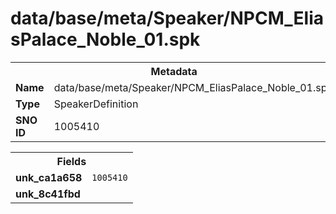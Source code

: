 <h1>data/base/meta/Speaker/NPCM_EliasPalace_Noble_01.spk</h1><table><tr><th colspan="100%">Metadata</th></tr><tr><td><b>Name</b></td><td>data/base/meta/Speaker/NPCM_EliasPalace_Noble_01.spk</td></tr><tr><td><b>Type</b></td><td>SpeakerDefinition</td></tr><tr><td><b>SNO ID</b></td><td>1005410</td></tr></table>

<table><tr><th colspan="100%">Fields</th></tr><tr><td><b>unk_ca1a658</b></td><td><code>1005410</code></td></tr><tr><td><b>unk_8c41fbd</b></td><td></td></tr></table>

